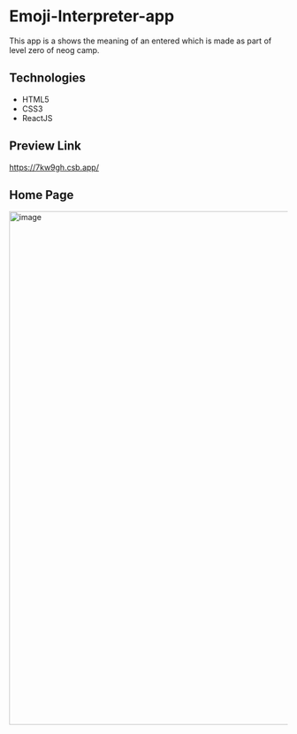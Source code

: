 # Emoji-Interpreter-app
This app is a shows the meaning of an entered which is made as part of level zero of neog camp.
## Technologies
* HTML5
* CSS3
* ReactJS
## Preview Link
https://7kw9gh.csb.app/
## Home Page
<img width="929" alt="image" src="https://user-images.githubusercontent.com/120921285/211206945-2b0d1640-64bd-4ffa-9f47-50923bfdb5c6.png">


